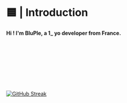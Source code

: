 # 🟦 | Introduction

<b id="b1">Hi ! I'm BluPle, a 1_ yo developer from France.</b>

<br>
<br>
<br>
<br>
<br>
<br>
<br>


[![GitHub Streak](http://github-readme-streak-stats.herokuapp.com?user=BluPleThe0ne&theme=dark&background=000000)](https://git.io/streak-stats)
